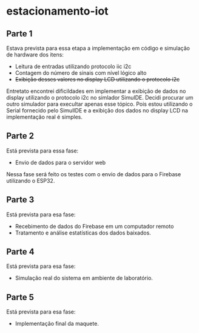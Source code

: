 # estacionamento-iot

## Parte 1
Estava prevista para essa etapa a implementação em código e simulação de hardware dos itens:


* Leitura de entradas utilizando protocolo iic i2c
* Contagem do número de sinais com nível lógico alto
* ~~Exibição desses valores no display LCD utilizando o protocolo i2c~~

Entretato encontrei dificildades em implementar a exibição de dados no display utilizando o protocolo i2c no simlador SimuIDE. Decidi procurar um outro simulador para execultar apenas esse tópico. Pois estou utilizando o Serial fornecido pelo SimulIDE e a exibição dos dados no display LCD na implementação real é simples.


## Parte 2
Está prevista para essa fase:


* Envio de dados para o servidor web


Nessa fase será feito os testes com o envio de dados para o Firebase utilizando o ESP32.

## Parte 3
Está prevista para esa fase:


* Recebimento de dados do Firebase em um computador remoto
* Tratamento e análise estatísticas dos dados baixados.


## Parte 4
Está prevista para esa fase:


* Simulação real do sistema em ambiente de laboratório.

## Parte 5
Está prevista para esa fase:


* Implementação final da maquete.



